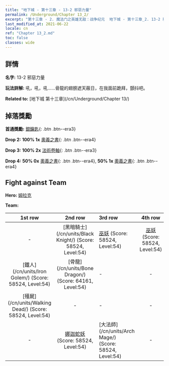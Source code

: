 ```yaml
---
title: "地下城 - 第十三章 - 13-2 邪惡力量"
permalink: /Underground/Chapter 13_2/
excerpt: "第十三章 - 2. 魔法门之英雄无敌：战争纪元  地下城 - 第十三章_2. 13-2 邪惡力量"
last_modified_at: 2021-06-22
locale: cn
ref: "Chapter 13_2.md"
toc: false
classes: wide
---
```


## 詳情

 **名字:** 13-2 邪惡力量

 **玩法詳解:**       吼，吼，吼……骨龍的翅膀遮天蔽日，在我面前跪拜，顫抖吧。

 **Related to:** [地下城 第十三章](/cn/Underground/Chapter 13/)

## 掉落獎勵

 **首通獎勵:** [銀鑰匙](/cn/Items/con_693/){: .btn .btn--era3}

 **Drop 2:** **100% 1x** [奧義之書](/cn/Items/mat_53/){: .btn .btn--era4}

 **Drop 3:** **100% 2x** [法術卷軸](/cn/Items/con_694/){: .btn .btn--era3}

 **Drop 4:** **50% 0x** [奧義之書](/cn/Items/mat_46/){: .btn .btn--era4}, **50% 1x** [奧義之書](/cn/Items/mat_46/){: .btn .btn--era4}


## Fight against Team
 **Hero:** [姆拉克](/cn/heroes/Mullich/)

 **Team:**


  | 1st row | 2nd row | 3rd row | 4th row |
  |:----:|:----:|:----|:----:|
  | - | [黑暗騎士](/cn/units/Black Knight/) (Score: 58524, Level:54)  | [巫妖](/cn/units/Lich/) (Score: 58524, Level:54)  | [巫妖](/cn/units/Lich/) (Score: 58524, Level:54)  |
  | [鐵人](/cn/units/Iron Golem/) (Score: 58524, Level:54)  | [骨龍](/cn/units/Bone Dragon/) (Score: 64161, Level:54)  | - | - |
  | [殭屍](/cn/units/Walking Dead/) (Score: 58524, Level:54)  | - | - | - |
  | - | [娜迦蛇妖](/cn/units/Naga/) (Score: 58524, Level:54)  | [大法師](/cn/units/Arch Mage/) (Score: 58524, Level:54)  | - |



